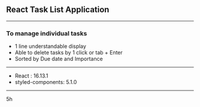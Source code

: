 ## React Task List Application
***
### To manage individual tasks
- 1 line understandable display
- Able to delete tasks by 1 click or tab + Enter
- Sorted by Due date and Importance
***
- React : 16.13.1
- styled-components: 5.1.0
***
5h